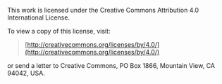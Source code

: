 This work is licensed under the Creative Commons Attribution 4.0 International License. 

To view a copy of this license, visit:

> [http://creativecommons.org/licenses/by/4.0/](http://creativecommons.org/licenses/by/4.0/)

or send a letter to Creative Commons, PO Box 1866, Mountain View, CA 94042, USA.
